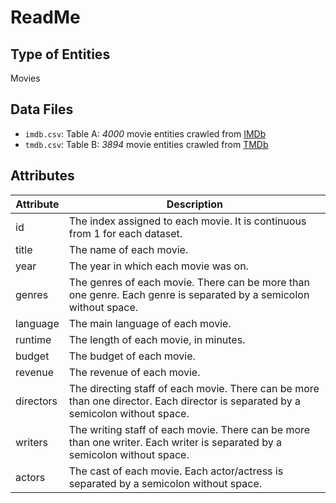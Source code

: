 # ReadMe

## Type of Entities
Movies

## Data Files
- `imdb.csv`: Table A: *4000* movie entities crawled from [IMDb](https://www.imdb.com/)
- `tmdb.csv`: Table B: *3894* movie entities crawled from [TMDb](https://www.themoviedb.org/)

## Attributes

|  Attribute | Description |
| -------- | -------- |
| id | The index assigned to each movie. It is continuous from 1 for each dataset. |
| title | The name of each movie. |
| year | The year in which each movie was on. |
| genres | The genres of each movie. There can be more than one genre. Each genre is separated by a semicolon without space. |
| language | The main language of each movie. |
| runtime | The length of each movie, in minutes. |
| budget | The budget of each movie. |
| revenue | The revenue of each movie. |
| directors | The directing staff of each movie. There can be more than one director. Each director is separated by a semicolon without space. |
| writers | The writing staff of each movie. There can be more than one writer. Each writer is separated by a semicolon without space. |
| actors | The cast of each movie. Each actor/actress is separated by a semicolon without space. |